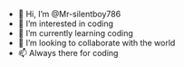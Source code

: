 - 👋 Hi, I’m @Mr-silentboy786
- 👀 I’m interested in coding 
- 🌱 I’m currently learning coding
- 💞️ I’m looking to collaborate with the world
- 📫  Always there for coding
  
<!---
Mr-silentboy786/Mr-silentboy786 is a ✨ special ✨ repository because its `README.md` (this file) appears on your GitHub profile.
You can click the Preview link to take a look at your changes.
--->

